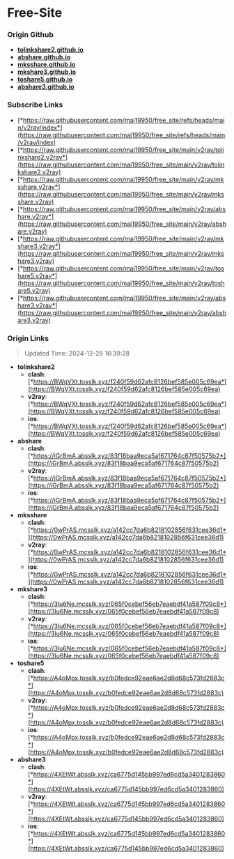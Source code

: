 # Free-Site

### Origin Github

- [**tolinkshare2.github.io**](https://github.com/tolinkshare2/tolinkshare2.github.io)
- [**abshare.github.io**](https://github.com/abshare/abshare.github.io)
- [**mksshare.github.io**](https://github.com/mksshare/mksshare.github.io)
- [**mkshare3.github.io**](https://github.com/mkshare3/mkshare3.github.io)
- [**toshare5.github.io**](https://github.com/toshare5/toshare5.github.io)
- [**abshare3.github.io**](https://github.com/abshare3/abshare3.github.io)

### Subscribe Links

- [*https://raw.githubusercontent.com/mai19950/free_site/refs/heads/main/v2ray/index*](https://raw.githubusercontent.com/mai19950/free_site/refs/heads/main/v2ray/index)
- [*https://raw.githubusercontent.com/mai19950/free_site/main/v2ray/tolinkshare2.v2ray*](https://raw.githubusercontent.com/mai19950/free_site/main/v2ray/tolinkshare2.v2ray)
- [*https://raw.githubusercontent.com/mai19950/free_site/main/v2ray/mksshare.v2ray*](https://raw.githubusercontent.com/mai19950/free_site/main/v2ray/mksshare.v2ray)
- [*https://raw.githubusercontent.com/mai19950/free_site/main/v2ray/abshare.v2ray*](https://raw.githubusercontent.com/mai19950/free_site/main/v2ray/abshare.v2ray)
- [*https://raw.githubusercontent.com/mai19950/free_site/main/v2ray/mkshare3.v2ray*](https://raw.githubusercontent.com/mai19950/free_site/main/v2ray/mkshare3.v2ray)
- [*https://raw.githubusercontent.com/mai19950/free_site/main/v2ray/toshare5.v2ray*](https://raw.githubusercontent.com/mai19950/free_site/main/v2ray/toshare5.v2ray)
- [*https://raw.githubusercontent.com/mai19950/free_site/main/v2ray/abshare3.v2ray*](https://raw.githubusercontent.com/mai19950/free_site/main/v2ray/abshare3.v2ray)

### Origin Links

> Updated Time: 2024-12-29 16:39:28

- **tolinkshare2**
  - **clash**: [*https://BWqVXt.tosslk.xyz/f240f59d62afc8126bef585e005c69ea*](https://BWqVXt.tosslk.xyz/f240f59d62afc8126bef585e005c69ea)
  - **v2ray**: [*https://BWqVXt.tosslk.xyz/f240f59d62afc8126bef585e005c69ea*](https://BWqVXt.tosslk.xyz/f240f59d62afc8126bef585e005c69ea)
  - **ios**: [*https://BWqVXt.tosslk.xyz/f240f59d62afc8126bef585e005c69ea*](https://BWqVXt.tosslk.xyz/f240f59d62afc8126bef585e005c69ea)
- **abshare**
  - **clash**: [*https://iGrBmA.absslk.xyz/83f18baa9eca5af671764c87f50575b2*](https://iGrBmA.absslk.xyz/83f18baa9eca5af671764c87f50575b2)
  - **v2ray**: [*https://iGrBmA.absslk.xyz/83f18baa9eca5af671764c87f50575b2*](https://iGrBmA.absslk.xyz/83f18baa9eca5af671764c87f50575b2)
  - **ios**: [*https://iGrBmA.absslk.xyz/83f18baa9eca5af671764c87f50575b2*](https://iGrBmA.absslk.xyz/83f18baa9eca5af671764c87f50575b2)
- **mksshare**
  - **clash**: [*https://0wPrAS.mcsslk.xyz/a142cc7da6b8218102856f631cee36d1*](https://0wPrAS.mcsslk.xyz/a142cc7da6b8218102856f631cee36d1)
  - **v2ray**: [*https://0wPrAS.mcsslk.xyz/a142cc7da6b8218102856f631cee36d1*](https://0wPrAS.mcsslk.xyz/a142cc7da6b8218102856f631cee36d1)
  - **ios**: [*https://0wPrAS.mcsslk.xyz/a142cc7da6b8218102856f631cee36d1*](https://0wPrAS.mcsslk.xyz/a142cc7da6b8218102856f631cee36d1)
- **mkshare3**
  - **clash**: [*https://3lu6Ne.mcsslk.xyz/065f0cebef56eb7eaebdf41a587f09c8*](https://3lu6Ne.mcsslk.xyz/065f0cebef56eb7eaebdf41a587f09c8)
  - **v2ray**: [*https://3lu6Ne.mcsslk.xyz/065f0cebef56eb7eaebdf41a587f09c8*](https://3lu6Ne.mcsslk.xyz/065f0cebef56eb7eaebdf41a587f09c8)
  - **ios**: [*https://3lu6Ne.mcsslk.xyz/065f0cebef56eb7eaebdf41a587f09c8*](https://3lu6Ne.mcsslk.xyz/065f0cebef56eb7eaebdf41a587f09c8)
- **toshare5**
  - **clash**: [*https://A4oMpx.tosslk.xyz/b0fedce92eae6ae2d8d68c573fd2883c*](https://A4oMpx.tosslk.xyz/b0fedce92eae6ae2d8d68c573fd2883c)
  - **v2ray**: [*https://A4oMpx.tosslk.xyz/b0fedce92eae6ae2d8d68c573fd2883c*](https://A4oMpx.tosslk.xyz/b0fedce92eae6ae2d8d68c573fd2883c)
  - **ios**: [*https://A4oMpx.tosslk.xyz/b0fedce92eae6ae2d8d68c573fd2883c*](https://A4oMpx.tosslk.xyz/b0fedce92eae6ae2d8d68c573fd2883c)
- **abshare3**
  - **clash**: [*https://4XEtWt.absslk.xyz/ca6775d145bb997ed6cd5a3401283860*](https://4XEtWt.absslk.xyz/ca6775d145bb997ed6cd5a3401283860)
  - **v2ray**: [*https://4XEtWt.absslk.xyz/ca6775d145bb997ed6cd5a3401283860*](https://4XEtWt.absslk.xyz/ca6775d145bb997ed6cd5a3401283860)
  - **ios**: [*https://4XEtWt.absslk.xyz/ca6775d145bb997ed6cd5a3401283860*](https://4XEtWt.absslk.xyz/ca6775d145bb997ed6cd5a3401283860)
